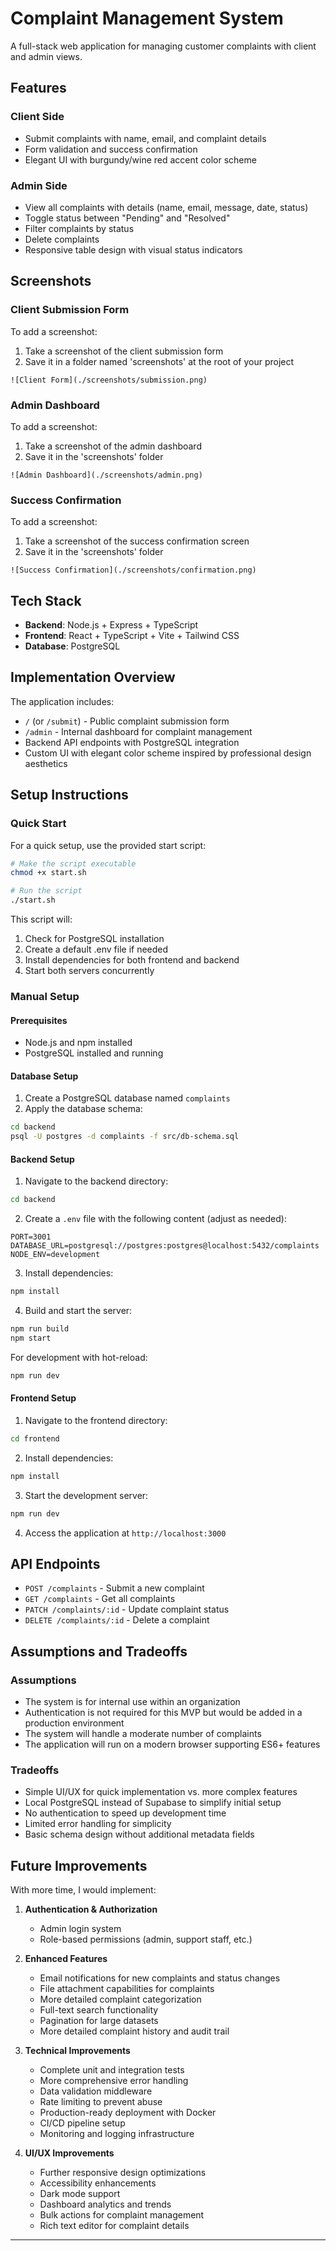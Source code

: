 # Complaint Management System

A full-stack web application for managing customer complaints with client and admin views.

## Features

### Client Side
- Submit complaints with name, email, and complaint details
- Form validation and success confirmation
- Elegant UI with burgundy/wine red accent color scheme

### Admin Side
- View all complaints with details (name, email, message, date, status)
- Toggle status between "Pending" and "Resolved"
- Filter complaints by status
- Delete complaints
- Responsive table design with visual status indicators

## Screenshots

### Client Submission Form
To add a screenshot:
1. Take a screenshot of the client submission form
2. Save it in a folder named 'screenshots' at the root of your project

`![Client Form](./screenshots/submission.png)`

### Admin Dashboard
To add a screenshot:
1. Take a screenshot of the admin dashboard
2. Save it in the 'screenshots' folder

`![Admin Dashboard](./screenshots/admin.png)`

### Success Confirmation
To add a screenshot:
1. Take a screenshot of the success confirmation screen
2. Save it in the 'screenshots' folder

`![Success Confirmation](./screenshots/confirmation.png)`

## Tech Stack

- **Backend**: Node.js + Express + TypeScript
- **Frontend**: React + TypeScript + Vite + Tailwind CSS
- **Database**: PostgreSQL

## Implementation Overview

The application includes:
- `/` (or `/submit`) - Public complaint submission form
- `/admin` - Internal dashboard for complaint management
- Backend API endpoints with PostgreSQL integration
- Custom UI with elegant color scheme inspired by professional design aesthetics

## Setup Instructions

### Quick Start

For a quick setup, use the provided start script:

```bash
# Make the script executable
chmod +x start.sh

# Run the script
./start.sh
```

This script will:
1. Check for PostgreSQL installation
2. Create a default .env file if needed
3. Install dependencies for both frontend and backend
4. Start both servers concurrently

### Manual Setup

#### Prerequisites
- Node.js and npm installed
- PostgreSQL installed and running

#### Database Setup

1. Create a PostgreSQL database named `complaints`
2. Apply the database schema:

```bash
cd backend
psql -U postgres -d complaints -f src/db-schema.sql
```

#### Backend Setup

1. Navigate to the backend directory:
```bash
cd backend
```

2. Create a `.env` file with the following content (adjust as needed):
```
PORT=3001
DATABASE_URL=postgresql://postgres:postgres@localhost:5432/complaints
NODE_ENV=development
```

3. Install dependencies:
```bash
npm install
```

4. Build and start the server:
```bash
npm run build
npm start
```

For development with hot-reload:
```bash
npm run dev
```

#### Frontend Setup

1. Navigate to the frontend directory:
```bash
cd frontend
```

2. Install dependencies:
```bash
npm install
```

3. Start the development server:
```bash
npm run dev
```

4. Access the application at `http://localhost:3000`

## API Endpoints

- `POST /complaints` - Submit a new complaint
- `GET /complaints` - Get all complaints
- `PATCH /complaints/:id` - Update complaint status
- `DELETE /complaints/:id` - Delete a complaint

## Assumptions and Tradeoffs

### Assumptions
- The system is for internal use within an organization
- Authentication is not required for this MVP but would be added in a production environment
- The system will handle a moderate number of complaints
- The application will run on a modern browser supporting ES6+ features

### Tradeoffs
- Simple UI/UX for quick implementation vs. more complex features
- Local PostgreSQL instead of Supabase to simplify initial setup
- No authentication to speed up development time
- Limited error handling for simplicity
- Basic schema design without additional metadata fields

## Future Improvements

With more time, I would implement:

1. **Authentication & Authorization**
   - Admin login system
   - Role-based permissions (admin, support staff, etc.)

2. **Enhanced Features**
   - Email notifications for new complaints and status changes
   - File attachment capabilities for complaints
   - More detailed complaint categorization
   - Full-text search functionality
   - Pagination for large datasets
   - More detailed complaint history and audit trail

3. **Technical Improvements**
   - Complete unit and integration tests
   - More comprehensive error handling
   - Data validation middleware
   - Rate limiting to prevent abuse
   - Production-ready deployment with Docker
   - CI/CD pipeline setup
   - Monitoring and logging infrastructure

4. **UI/UX Improvements**
   - Further responsive design optimizations
   - Accessibility enhancements
   - Dark mode support
   - Dashboard analytics and trends
   - Bulk actions for complaint management
   - Rich text editor for complaint details

---

